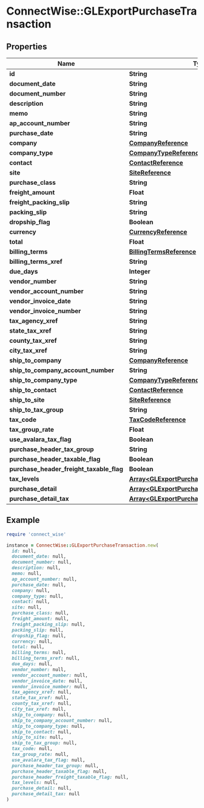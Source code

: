 # ConnectWise::GLExportPurchaseTransaction

## Properties

| Name | Type | Description | Notes |
| ---- | ---- | ----------- | ----- |
| **id** | **String** |  | [optional] |
| **document_date** | **String** |  | [optional] |
| **document_number** | **String** |  | [optional] |
| **description** | **String** |  | [optional] |
| **memo** | **String** |  | [optional] |
| **ap_account_number** | **String** |  | [optional] |
| **purchase_date** | **String** |  | [optional] |
| **company** | [**CompanyReference**](CompanyReference.md) |  | [optional] |
| **company_type** | [**CompanyTypeReference**](CompanyTypeReference.md) |  | [optional] |
| **contact** | [**ContactReference**](ContactReference.md) |  | [optional] |
| **site** | [**SiteReference**](SiteReference.md) |  | [optional] |
| **purchase_class** | **String** |  | [optional] |
| **freight_amount** | **Float** |  | [optional] |
| **freight_packing_slip** | **String** |  | [optional] |
| **packing_slip** | **String** |  | [optional] |
| **dropship_flag** | **Boolean** |  | [optional] |
| **currency** | [**CurrencyReference**](CurrencyReference.md) |  | [optional] |
| **total** | **Float** |  | [optional] |
| **billing_terms** | [**BillingTermsReference**](BillingTermsReference.md) |  | [optional] |
| **billing_terms_xref** | **String** |  | [optional] |
| **due_days** | **Integer** |  | [optional] |
| **vendor_number** | **String** |  | [optional] |
| **vendor_account_number** | **String** |  | [optional] |
| **vendor_invoice_date** | **String** |  | [optional] |
| **vendor_invoice_number** | **String** |  | [optional] |
| **tax_agency_xref** | **String** |  | [optional] |
| **state_tax_xref** | **String** |  | [optional] |
| **county_tax_xref** | **String** |  | [optional] |
| **city_tax_xref** | **String** |  | [optional] |
| **ship_to_company** | [**CompanyReference**](CompanyReference.md) |  | [optional] |
| **ship_to_company_account_number** | **String** |  | [optional] |
| **ship_to_company_type** | [**CompanyTypeReference**](CompanyTypeReference.md) |  | [optional] |
| **ship_to_contact** | [**ContactReference**](ContactReference.md) |  | [optional] |
| **ship_to_site** | [**SiteReference**](SiteReference.md) |  | [optional] |
| **ship_to_tax_group** | **String** |  | [optional] |
| **tax_code** | [**TaxCodeReference**](TaxCodeReference.md) |  | [optional] |
| **tax_group_rate** | **Float** |  | [optional] |
| **use_avalara_tax_flag** | **Boolean** |  | [optional] |
| **purchase_header_tax_group** | **String** |  | [optional] |
| **purchase_header_taxable_flag** | **Boolean** |  | [optional] |
| **purchase_header_freight_taxable_flag** | **Boolean** |  | [optional] |
| **tax_levels** | [**Array&lt;GLExportPurchaseTransactionTaxLevel&gt;**](GLExportPurchaseTransactionTaxLevel.md) |  | [optional] |
| **purchase_detail** | [**Array&lt;GLExportPurchaseTransactionDetail&gt;**](GLExportPurchaseTransactionDetail.md) |  | [optional] |
| **purchase_detail_tax** | [**Array&lt;GLExportPurchaseTransactionDetailTax&gt;**](GLExportPurchaseTransactionDetailTax.md) |  | [optional] |

## Example

```ruby
require 'connect_wise'

instance = ConnectWise::GLExportPurchaseTransaction.new(
  id: null,
  document_date: null,
  document_number: null,
  description: null,
  memo: null,
  ap_account_number: null,
  purchase_date: null,
  company: null,
  company_type: null,
  contact: null,
  site: null,
  purchase_class: null,
  freight_amount: null,
  freight_packing_slip: null,
  packing_slip: null,
  dropship_flag: null,
  currency: null,
  total: null,
  billing_terms: null,
  billing_terms_xref: null,
  due_days: null,
  vendor_number: null,
  vendor_account_number: null,
  vendor_invoice_date: null,
  vendor_invoice_number: null,
  tax_agency_xref: null,
  state_tax_xref: null,
  county_tax_xref: null,
  city_tax_xref: null,
  ship_to_company: null,
  ship_to_company_account_number: null,
  ship_to_company_type: null,
  ship_to_contact: null,
  ship_to_site: null,
  ship_to_tax_group: null,
  tax_code: null,
  tax_group_rate: null,
  use_avalara_tax_flag: null,
  purchase_header_tax_group: null,
  purchase_header_taxable_flag: null,
  purchase_header_freight_taxable_flag: null,
  tax_levels: null,
  purchase_detail: null,
  purchase_detail_tax: null
)
```

